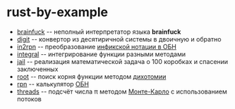 # rust-by-example
* [brainfuck](src/brainfuck) -- неполный интерпретатор языка **brainfuck**
* [digit](src/digit) -- конвертор из десятиричной системы в двоичную и обратно
* [in2rpn](src/in2rpn) -- преобразование [инфикской нотации в ОБН](https://ru.wikipedia.org/wiki/Алгоритм_сортировочной_станции)
* [integral](src/integral) -- интегрирование функции разными методами
* [jail](src/jail) -- реализация математической задача о 100 коробках и спасении заключенных
* [root](src/root) -- поиск корня функции методом [дихотомии](https://ru.wikipedia.org/wiki/Дихотомия)
* [rpn](src/rpn) -- калькулятор [ОБН](https://ru.wikipedia.org/wiki/Обратная_польская_запись)
* [threads](src/threads) -- подсчёт числа π методом [Монте-Карло](https://ru.wikipedia.org/wiki/Метод_Монте-Карло) с использованием потоков
